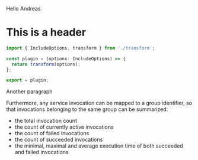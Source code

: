 Hello Andreas

# This is a header

```typescript
import { IncludeOptions, transform } from './transform';

const plugin = (options: IncludeOptions) => {
  return transform(options);
};

export = plugin;

```

Another paragraph

Furthermore, any service invocation can be mapped to a group identifier, so that invocations belonging to the same group can be summarized:

*   the total invocation count
*   the count of currently active invocations
*   the count of failed invocations
*   the count of succeeded invocations
*   the minimal, maximal and average execution time of both succeeded and failed invocations
